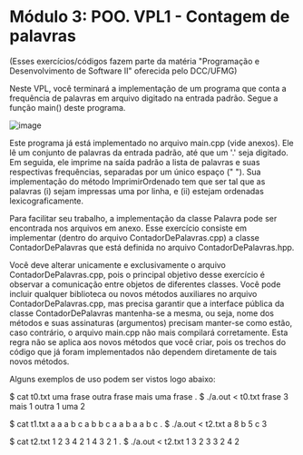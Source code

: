 # Módulo 3: POO. VPL1 - Contagem de palavras
(Esses exercícios/códigos fazem parte da matéria "Programação e Desenvolvimento de Software II" oferecida pelo DCC/UFMG)

Neste VPL, você terminará a implementação de um programa que conta a frequência de palavras em arquivo digitado na entrada padrão. Segue a função main() deste programa.

![image](https://user-images.githubusercontent.com/83244223/131255208-b4476886-53fc-409d-a7da-c6dc19613c98.png)

Este programa já está implementado no arquivo main.cpp (vide anexos). Ele lê um conjunto de palavras da entrada padrão, até que um '.' seja digitado. Em seguida, ele imprime na saída padrão a lista de palavras e suas respectivas frequências, separadas por um único espaço (" ").  Sua implementação do método ImprimirOrdenado tem que ser tal que as palavras (i) sejam impressas uma por linha, e (ii) estejam ordenadas lexicograficamente.

Para facilitar seu trabalho, a implementação da classe Palavra pode ser encontrada nos arquivos em anexo. Esse exercício consiste em implementar (dentro do arquivo ContadorDePalavras.cpp) a classe ContadorDePalavras que está definida no arquivo ContadorDePalavras.hpp.

Você deve alterar unicamente e exclusivamente o arquivo ContadorDePalavras.cpp, pois o principal objetivo desse exercício é observar a comunicação entre objetos de diferentes classes. Você pode incluir qualquer biblioteca ou novos métodos auxiliares no arquivo ContadorDePalavras.cpp, mas precisa garantir que a interface pública da classe ContadorDePalavras mantenha-se a mesma, ou seja, nome dos métodos e suas assinaturas (argumentos) precisam manter-se como estão, caso contrário, o arquivo main.cpp não mais compilará corretamente. Esta regra não se aplica aos novos métodos que você criar, pois os trechos do código que já foram implementados não dependem diretamente de tais novos métodos.

Alguns exemplos de uso podem ser vistos logo abaixo:

$ cat t0.txt
uma frase outra frase mais uma frase .
$ ./a.out < t0.txt 
frase 3
mais 1
outra 1
uma 2

$ cat t1.txt
a a a b c a b b c a a b a a b c .
$ ./a.out < t2.txt 
a 8
b 5
c 3

$ cat t2.txt
1 2 3 4 2 1 4 3 2 1 .
$ ./a.out < t2.txt 
1 3
2 3
3 2
4 2
